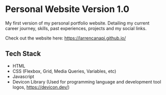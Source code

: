 # Personal Website Version 1.0

My first version of my personal portfolio website. Detailing my current career journey, skills, past experiences, projects and my social links.

Check out the website here: https://larrencanapi.github.io/

## Tech Stack
- HTML
- CSS (Flexbox, Grid, Media Queries, Variables, etc)
- Javascript
- Devicon Library (Used for programming language and development tool logos, https://devicon.dev/)
